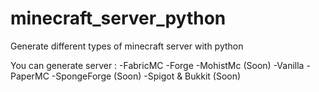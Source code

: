 # minecraft_server_python
Generate different types of minecraft server with python

You can generate server :
-FabricMC
-Forge
-MohistMc (Soon)
-Vanilla
-PaperMC
-SpongeForge (Soon)
-Spigot & Bukkit (Soon)
